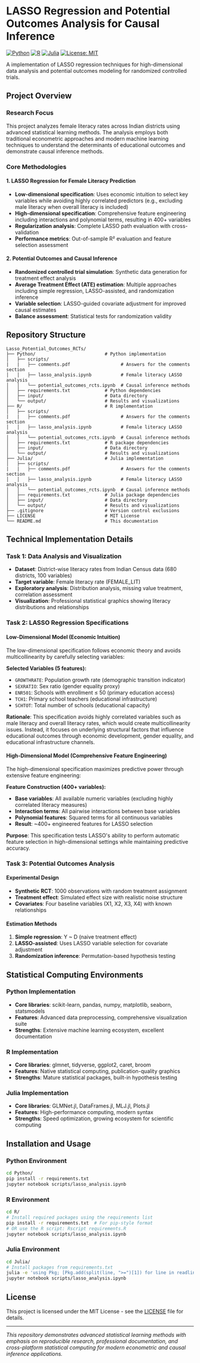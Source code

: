 # LASSO Regression and Potential Outcomes Analysis for Causal Inference

[![Python](https://img.shields.io/badge/Python-3.8%2B-blue)](https://www.python.org/)
[![R](https://img.shields.io/badge/R-4.0%2B-blue)](https://www.r-project.org/)
[![Julia](https://img.shields.io/badge/Julia-1.6%2B-purple)](https://julialang.org/)
[![License: MIT](https://img.shields.io/badge/License-MIT-yellow.svg)](https://opensource.org/licenses/MIT)

A implementation of LASSO regression techniques for high-dimensional data analysis and potential outcomes modeling for randomized controlled trials. 

## Project Overview

### Research Focus
This project analyzes female literacy rates across Indian districts using advanced statistical learning methods. The analysis employs both traditional econometric approaches and modern machine learning techniques to understand the determinants of educational outcomes and demonstrate causal inference methods.

### Core Methodologies

#### 1. LASSO Regression for Female Literacy Prediction
- **Low-dimensional specification**: Uses economic intuition to select key variables while avoiding highly correlated predictors (e.g., excluding male literacy when overall literacy is included)
- **High-dimensional specification**: Comprehensive feature engineering including interactions and polynomial terms, resulting in 400+ variables
- **Regularization analysis**: Complete LASSO path evaluation with cross-validation
- **Performance metrics**: Out-of-sample R² evaluation and feature selection assessment

#### 2. Potential Outcomes and Causal Inference
- **Randomized controlled trial simulation**: Synthetic data generation for treatment effect analysis
- **Average Treatment Effect (ATE) estimation**: Multiple approaches including simple regression, LASSO-assisted, and randomization inference
- **Variable selection**: LASSO-guided covariate adjustment for improved causal estimates
- **Balance assessment**: Statistical tests for randomization validity

## Repository Structure

```
Lasso_Potential_Outcomes_RCTs/
├── Python/                          # Python implementation
│   ├── scripts/
|   |   ├── comments.pdf                   # Answers for the comments section
│   │   ├── lasso_analysis.ipynb           # Female literacy LASSO analysis
│   │   └── potential_outcomes_rcts.ipynb  # Causal inference methods
│   ├── requirements.txt             # Python dependencies
│   ├── input/                       # Data directory
│   └── output/                      # Results and visualizations
├── R/                               # R implementation  
│   ├── scripts/
|   |   ├── comments.pdf                   # Answers for the comments section
│   │   ├── lasso_analysis.ipynb           # Female literacy LASSO analysis
│   │   └── potential_outcomes_rcts.ipynb  # Causal inference methods
│   ├── requirements.txt             # R package dependencies
│   ├── input/                       # Data directory
│   └── output/                      # Results and visualizations
├── Julia/                           # Julia implementation
│   ├── scripts/
|   |   ├── comments.pdf                   # Answers for the comments section
│   │   ├── lasso_analysis.ipynb           # Female literacy LASSO analysis
│   │   └── potential_outcomes_rcts.ipynb  # Causal inference methods
│   ├── requirements.txt             # Julia package dependencies
│   ├── input/                       # Data directory
│   └── output/                      # Results and visualizations
├── .gitignore                       # Version control exclusions
├── LICENSE                          # MIT License
└── README.md                        # This documentation
```

## Technical Implementation Details

### Task 1: Data Analysis and Visualization
- **Dataset**: District-wise literacy rates from Indian Census data (680 districts, 100 variables)
- **Target variable**: Female literacy rate (FEMALE_LIT)
- **Exploratory analysis**: Distribution analysis, missing value treatment, correlation assessment
- **Visualization**: Professional statistical graphics showing literacy distributions and relationships

### Task 2: LASSO Regression Specifications

#### Low-Dimensional Model (Economic Intuition)
The low-dimensional specification follows economic theory and avoids multicollinearity by carefully selecting variables:

**Selected Variables (5 features):**
- `GROWTHRATE`: Population growth rate (demographic transition indicator)
- `SEXRATIO`: Sex ratio (gender equality proxy)
- `ENR501`: Schools with enrollment ≤ 50 (primary education access)
- `TCH1`: Primary school teachers (educational infrastructure)
- `SCHTOT`: Total number of schools (educational capacity)

**Rationale**: This specification avoids highly correlated variables such as male literacy and overall literacy rates, which would create multicollinearity issues. Instead, it focuses on underlying structural factors that influence educational outcomes through economic development, gender equality, and educational infrastructure channels.

#### High-Dimensional Model (Comprehensive Feature Engineering)
The high-dimensional specification maximizes predictive power through extensive feature engineering:

**Feature Construction (400+ variables):**
- **Base variables**: All available numeric variables (excluding highly correlated literacy measures)
- **Interaction terms**: All pairwise interactions between base variables
- **Polynomial features**: Squared terms for all continuous variables
- **Result**: ~400+ engineered features for LASSO selection

**Purpose**: This specification tests LASSO's ability to perform automatic feature selection in high-dimensional settings while maintaining predictive accuracy.

### Task 3: Potential Outcomes Analysis

#### Experimental Design
- **Synthetic RCT**: 1000 observations with random treatment assignment
- **Treatment effect**: Simulated effect size with realistic noise structure
- **Covariates**: Four baseline variables (X1, X2, X3, X4) with known relationships

#### Estimation Methods
1. **Simple regression**: Y ~ D (naive treatment effect)
2. **LASSO-assisted**: Uses LASSO variable selection for covariate adjustment
3. **Randomization inference**: Permutation-based hypothesis testing

## Statistical Computing Environments

### Python Implementation
- **Core libraries**: scikit-learn, pandas, numpy, matplotlib, seaborn, statsmodels
- **Features**: Advanced data preprocessing, comprehensive visualization suite
- **Strengths**: Extensive machine learning ecosystem, excellent documentation

### R Implementation  
- **Core libraries**: glmnet, tidyverse, ggplot2, caret, broom
- **Features**: Native statistical computing, publication-quality graphics
- **Strengths**: Mature statistical packages, built-in hypothesis testing

### Julia Implementation
- **Core libraries**: GLMNet.jl, DataFrames.jl, MLJ.jl, Plots.jl
- **Features**: High-performance computing, modern syntax
- **Strengths**: Speed optimization, growing ecosystem for scientific computing

## Installation and Usage

### Python Environment
```bash
cd Python/
pip install -r requirements.txt
jupyter notebook scripts/lasso_analysis.ipynb
```

### R Environment  
```bash
cd R/
# Install required packages using the requirements list
pip install -r requirements.txt  # For pip-style format
# OR use the R script: Rscript requirements.R
jupyter notebook scripts/lasso_analysis.ipynb
```

### Julia Environment
```bash
cd Julia/
# Install packages from requirements.txt
julia -e 'using Pkg; [Pkg.add(split(line, ">=")[1]) for line in readlines("requirements.txt") if !startswith(line, "#") && !isempty(strip(line))]'
jupyter notebook scripts/lasso_analysis.ipynb
```

## License

This project is licensed under the MIT License - see the [LICENSE](LICENSE) file for details.

---

*This repository demonstrates advanced statistical learning methods with emphasis on reproducible research, professional documentation, and cross-platform statistical computing for modern econometric and causal inference applications.*
